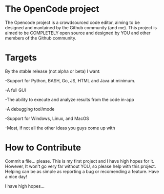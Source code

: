 # The OpenCode project
The Opencode project is a crowdsourced code editor, aiming to be designed and mantained by the Github community (and me).
This project is aimed to be COMPLETELY open source and designed by YOU and other members of the Github community.
# Targets
By the stable release (not alpha or beta) I want:

-Support for Python, BASH, Go, JS, HTML and Java at minimum.

-A full GUI

-The ability to execute and analyze results from the code in-app

-A debugging tool/mode

-Support for Windows, Linux, and MacOS

-Most, if not all the other ideas you guys come up with

# How to Contribute
Commit a file... please. This is my first project and I have high hopes for it. However, It won't go very far without YOU, so please help with this project. Helping can be as simple as reporting a bug or recomending a feature. Have a nice day!





I have high hopes... 
